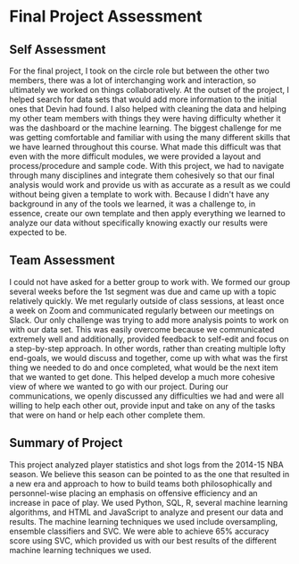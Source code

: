 # Final Project Assessment

## Self Assessment

For the final project, I took on the circle role but between the other two members, there was a lot of interchanging work and interaction, so ultimately we worked on things collaboratively. At the outset of the project, I helped search for data sets that would add more information to the initial ones that Devin had found. I also helped with cleaning the data and helping my other team members with things they were having difficulty whether it was the dashboard or the machine learning. The biggest challenge for me was getting comfortable and familiar with using the many different skills that we have learned throughout this course. What made this difficult was that even with the more difficult modules, we were provided a layout and process/procedure and sample code. With this project, we had to navigate through many disciplines and integrate them cohesively so that our final analysis would work and provide us with as accurate as a result as we could without being given a template to work with. Because I didn't have any background in any of the tools we learned, it was a challenge to, in essence, create our own template and then apply everything we learned to analyze our data without specifically knowing exactly our results were expected to be.  

## Team Assessment

I could not have asked for a better group to work with. We formed our group several weeks before the 1st segment was due and came up with a topic relatively quickly. We met regularly outside of class sessions, at least once a week on Zoom and communicated regularly between our meetings on Slack. Our only challenge was trying to add more analysis points to work on with our data set. This was easily overcome because we communicated extremely well and additionally, provided feedback to self-edit and focus on a step-by-step approach. In other words, rather than creating multiple lofty end-goals, we would discuss and together, come up with what was the first thing we needed to do and once completed, what would be the next item that we wanted to get done. This helped develop a much more cohesive view of where we wanted to go with our project. During our communications, we openly discussed any difficulties we had and were all willing to help each other out, provide input and take on any of the tasks that were on hand or help each other complete them.

## Summary of Project

This project analyzed player statistics and shot logs from the 2014-15 NBA season. We believe this season can be pointed to as the one that resulted in a new era and approach to how to build teams both philosophically and personnel-wise placing an emphasis on offensive efficiency and an increase in pace of play. We used Python, SQL, R, several machine learning algorithms, and HTML and JavaScript to analyze and present our data and results. The machine learning techniques we used include oversampling, ensemble classifiers and SVC. We were able to achieve 65% accuracy score using SVC, which provided us with our best results of the different machine learning techniques we used. 
